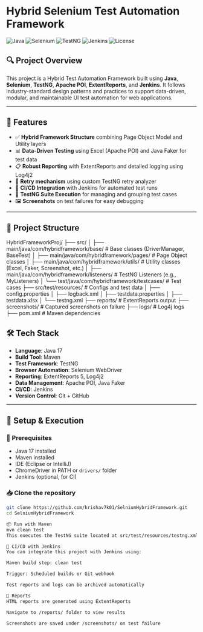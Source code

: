 # Hybrid Selenium Test Automation Framework

![Java](https://img.shields.io/badge/Java-17-blue.svg)
![Selenium](https://img.shields.io/badge/Selenium-4.31.0-green.svg)
![TestNG](https://img.shields.io/badge/TestNG-7.11.0-yellow.svg)
![Jenkins](https://img.shields.io/badge/CI-Jenkins-blue.svg)
![License](https://img.shields.io/badge/license-MIT-brightgreen.svg)

## 🔍 Project Overview

This project is a Hybrid Test Automation Framework built using **Java**, **Selenium**, **TestNG**, **Apache POI**, **ExtentReports**, and **Jenkins**. It follows industry-standard design patterns and practices to support data-driven, modular, and maintainable UI test automation for web applications.

---

## 🚀 Features

- ✅ **Hybrid Framework Structure** combining Page Object Model and Utility layers
- 📊 **Data-Driven Testing** using Excel (Apache POI) and Java Faker for test data
- 📋 **Robust Reporting** with ExtentReports and detailed logging using Log4j2
- 🔁 **Retry mechanism** using custom TestNG retry analyzer
- 🤖 **CI/CD Integration** with Jenkins for automated test runs
- 🧪 **TestNG Suite Execution** for managing and grouping test cases
- 🖼️ **Screenshots** on test failures for easy debugging

---

## 📁 Project Structure

HybridFrameworkProj/
├── src/
│ ├── main/java/com/hybridframework/base/ # Base classes (DriverManager, BaseTest)
│ ├── main/java/com/hybridframework/pages/ # Page Object classes
│ ├── main/java/com/hybridframework/utils/ # Utility classes (Excel, Faker, Screenshot, etc.)
│ ├── main/java/com/hybridframework/listeners/ # TestNG Listeners (e.g., MyListeners)
│ └── test/java/com/hybridframework/testcases/ # Test cases
├── src/test/resources/ # Configs and test data
│ ├── config.properties
│ ├── logback.xml
│ ├── testdata.properties
│ ├── testdata.xlsx
│ └── testng.xml
├── reports/ # ExtentReports output
├── screenshots/ # Captured screenshots on failure
├── logs/ # Log4j logs
├── pom.xml # Maven dependencies


## 🛠️ Tech Stack

- **Language**: Java 17
- **Build Tool**: Maven
- **Test Framework**: TestNG
- **Browser Automation**: Selenium WebDriver
- **Reporting**: ExtentReports 5, Log4j2
- **Data Management**: Apache POI, Java Faker
- **CI/CD**: Jenkins
- **Version Control**: Git + GitHub

---

## 🔧 Setup & Execution

### 📌 Prerequisites

- Java 17 installed
- Maven installed
- IDE (Eclipse or IntelliJ)
- ChromeDriver in PATH or `drivers/` folder
- Jenkins (optional, for CI)

### 📥 Clone the repository

```bash
git clone https://github.com/krishav7k01/SelniumHybridFramework.git
cd SelniumHybridFramework

📦 Run with Maven
mvn clean test
This executes the TestNG suite located at src/test/resources/testng.xml.

🧪 CI/CD with Jenkins
You can integrate this project with Jenkins using:

Maven build step: clean test

Trigger: Scheduled builds or Git webhook

Test reports and logs can be archived automatically

📄 Reports
HTML reports are generated using ExtentReports

Navigate to /reports/ folder to view results

Screenshots are saved under /screenshots/ on test failure



